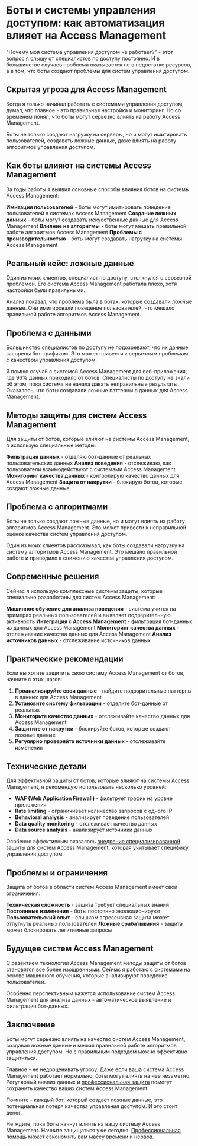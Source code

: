 ﻿# Боты и системы управления доступом: как автоматизация влияет на Access Management

"Почему моя система управления доступом не работает?" - этот вопрос я слышу от специалистов по доступу постоянно. И в большинстве случаев проблема оказывается не в недостатке ресурсов, а в том, что боты создают проблемы для систем управления доступом.

## Скрытая угроза для Access Management

Когда я только начинал работать с системами управления доступом, думал, что главное - это правильная настройка и мониторинг. Но со временем понял, что боты могут серьезно влиять на работу Access Management.

Боты не только создают нагрузку на серверы, но и могут имитировать пользователей, создавать ложные данные, даже влиять на работу алгоритмов управления доступом.

## Как боты влияют на системы Access Management

За годы работы я выявил основные способы влияния ботов на системы Access Management:

**Имитация пользователей** - боты могут имитировать поведение пользователей в системах Access Management
**Создание ложных данных** - боты могут создавать искусственные данные для Access Management
**Влияние на алгоритмы** - боты могут мешать правильной работе алгоритмов Access Management
**Проблемы с производительностью** - боты могут создавать нагрузку на системы Access Management

## Реальный кейс: ложные данные

Один из моих клиентов, специалист по доступу, столкнулся с серьезной проблемой. Его система Access Management работала плохо, хотя настройки были правильными.

Анализ показал, что проблема была в ботах, которые создавали ложные данные. Они имитировали поведение пользователей, что мешало правильной работе алгоритмов Access Management.

## Проблема с данными

Большинство специалистов по доступу не подозревают, что их данные засорены бот-трафиком. Это может привести к серьезным проблемам с качеством управления доступом.

Я помню случай с системой Access Management для веб-приложения, где 96% данных приходило от ботов. Специалисты по доступу не знали об этом, пока система не начала давать неправильные результаты. Оказалось, что боты создавали ложные паттерны в данных для Access Management.

## Методы защиты для систем Access Management

Для защиты от ботов, которые влияют на системы Access Management, я использую специальные методы:

**Фильтрация данных** - отделяю бот-данные от реальных пользовательских данных
**Анализ поведения** - отслеживаю, как пользователи взаимодействуют с системами Access Management
**Мониторинг качества данных** - контролирую качество данных для Access Management
**Защита от накрутки** - блокирую ботов, которые создают ложные данные

## Проблема с алгоритмами

Боты не только создают ложные данные, но и могут влиять на работу алгоритмов Access Management. Это может привести к неправильной оценке качества систем управления доступом.

Один из моих клиентов рассказывал, как боты создавали нагрузку на систему алгоритмов Access Management. Это мешало правильной работе и приводило к снижению качества управления доступом.

## Современные решения

Сейчас я использую комплексные системы защиты, которые специально разработаны для систем Access Management:

**Машинное обучение для анализа поведения** - система учится на примерах реальных пользователей и выявляет подозрительную активность
**Интеграция с Access Management** - фильтрация бот-данных из данных для Access Management
**Мониторинг качества данных** - отслеживание качества данных для Access Management
**Анализ источников данных** - отслеживание источников данных

## Практические рекомендации

Если вы хотите защитить свою систему Access Management от ботов, начните с этих шагов:

1. **Проанализируйте свои данные** - найдите подозрительные паттерны в данных для Access Management
2. **Установите систему фильтрации** - отделите бот-данные от реальных
3. **Мониторьте качество данных** - отслеживайте качество данных для Access Management
4. **Защитите от накрутки** - блокируйте ботов, которые создают ложные данные
5. **Регулярно проверяйте источники данных** - отслеживайте изменения

## Технические детали

Для эффективной защиты от ботов, которые влияют на системы Access Management, я рекомендую использовать несколько уровней:

- **WAF (Web Application Firewall)** - фильтрует трафик на уровне приложения
- **Rate limiting** - ограничивает количество запросов с одного IP
- **Behavioral analysis** - анализирует поведение пользователей
- **Data quality monitoring** - отслеживает качество данных
- **Data source analysis** - анализирует источники данных

Особенно эффективным оказалось [внедрение специализированной защиты](https://progaem.com/ustanovka-antibota-usluga-po-zashhite-ot-botov-vashih-sajtov-na-razlichnyh-cms-sistemah.html) для систем Access Management, которая учитывает специфику управления доступом.

## Проблемы и ограничения

Защита от ботов в области систем Access Management имеет свои ограничения:

**Техническая сложность** - защита требует специальных знаний
**Постоянные изменения** - боты постоянно эволюционируют
**Пользовательский опыт** - слишком агрессивная защита может отпугнуть реальных пользователей
**Ложные срабатывания** - защита может блокировать легитимные запросы

## Будущее систем Access Management

С развитием технологий Access Management методы защиты от ботов становятся все более изощренными. Сейчас я работаю с системами на основе машинного обучения, которые анализируют поведение пользователей.

Особенно перспективным кажется использование систем Access Management для анализа данных - автоматическое выявление и фильтрация бот-данных.

## Заключение

Боты могут серьезно влиять на качество систем Access Management, создавая ложные данные и мешая правильной работе алгоритмов управления доступом. Но с правильным подходом можно эффективно защититься.

Главное - не недооценивать угрозу. Даже если ваша система Access Management работает нормально, боты могут влиять на нее незаметно. Регулярный анализ данных и [профессиональная защита](https://progaem.com/ustanovka-antibota-usluga-po-zashhite-ot-botov-vashih-sajtov-na-razlichnyh-cms-sistemah.html) помогут сохранить качество ваших систем Access Management.

Помните - каждый бот, который создает ложные данные, это потенциальная потеря качества управления доступом. И это стоит денег.

Не ждите, пока боты начнут влиять на вашу систему Access Management. Начните защищаться уже сегодня. [Профессиональная помощь](https://progaem.com/ustanovka-antibota-usluga-po-zashhite-ot-botov-vashih-sajtov-na-razlichnyh-cms-sistemah.html) может сэкономить вам массу времени и нервов.
